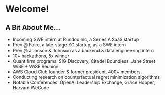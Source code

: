# Welcome!

## A Bit About Me...
- Incoming SWE intern at Rundoo Inc, a Series A SaaS startup
- Prev @ Faire, a late-stage YC startup, as a SWE intern
- Prev @ Johnson & Johnson as a backend & data engineering intern
- 10+ hackathons, 5x winner
- Quant firm programs: SIG Discovery, Citadel Boundless, Jane Street WiSE + WiSE Reunion
- AWS Cloud Club founder & former president, 400+ members
- Conducting research on counterfactual regret minimization algorithms
- Notable Conferences: OpenAI Leadership Exchange, Grace Hopper, Harvard WeCode

